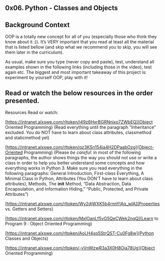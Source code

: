 ## 0x06. Python - Classes and Objects

## Background Context
OOP is a totally new concept for all of you (especially those who think they know about it :)). It’s VERY important that you read at least all the material that is listed bellow (and skip what we recommend you to skip, you will see them later in the curriculum).

As usual, make sure you type (never copy and paste), test, understand all examples shown in the following links (including those in the video), test again etc. The biggest and most important takeaway of this project is: experiment by yourself OOP, play with it!

## Read or watch the below resources in the order presented.
Resources
Read or watch:

[https://intranet.alxswe.com/rltoken/i49z6HxrBGRNnixo7ZWbEQ](Object Oriented Programming) (Read everything until the paragraph “Inheritance” excluded. You do NOT have to learn about class attributes, classmethod and staticmethod yet)

[https://intranet.alxswe.com/rltoken/qz3KSn154ia4H2DPaabOzg](Object-Oriented Programming) (Please *be careful*: in most of the following paragraphs, the author shows things the way you should not use or write a class in order to help you better understand some concepts and how everything works in Python 3. Make sure you read everything in the following paragraphs: General Introduction, First-class Everything, A Minimal Class in Python, Attributes (You DON’T have to learn about class attributes), Methods, The __init__ Method, “Data Abstraction, Data Encapsulation, and Information Hiding,” “Public, Protected, and Private Attributes”)

[https://intranet.alxswe.com/rltoken/Wy2djWXK5b4rnnYlAq_wlA](Properties vs. Getters and Setters)

[https://intranet.alxswe.com/rltoken/MxIOanLf5vG5QeCWek2nqQ](Learn to Program 9 : Object Oriented Programming)

[https://intranet.alxswe.com/rltoken/AoLH4xp5StrQST-Cu0Fg8w](Python Classes and Objects)

[https://intranet.alxswe.com/rltoken/-vVnWzwR3a3X0H8Oia78Ug](Object Oriented Programming)
